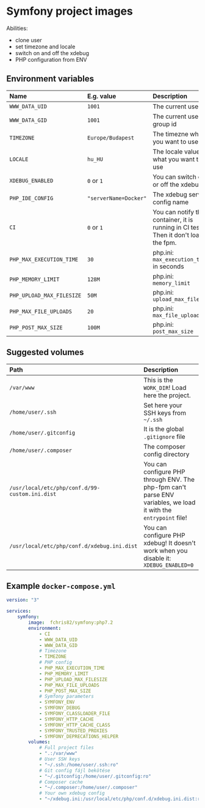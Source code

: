 Symfony project images
======================

Abilities:
- clone user
- set timezone and locale
- switch on and off the xdebug
- PHP configuration from ENV

## Environment variables

| Name | E.g. value | Description |
|:---- |:----- |:---- |
| `WWW_DATA_UID` | `1001` | The current user id |
| `WWW_DATA_GID` | `1001` | The current user group id |
| `TIMEZONE` | `Europe/Budapest` | The timezne what you want to use |
| `LOCALE` | `hu_HU` | The locale value what you want to use |
| `XDEBUG_ENABLED` | `0` or `1` | You can switch on or off the xdebug |
| `PHP_IDE_CONFIG` | `"serverName=Docker"` | The xdebug server config name |
| `CI` | `0` or `1` | You can notify the container, it is running in CI test. Then it don't load the fpm. |
| `PHP_MAX_EXECUTION_TIME` | `30` | php.ini: `max_execution_time` in seconds |
| `PHP_MEMORY_LIMIT` | `128M` | php.ini: `memory_limit` |
| `PHP_UPLOAD_MAX_FILESIZE` | `50M` | php.ini: `upload_max_filesize` |
| `PHP_MAX_FILE_UPLOADS` | `20` | php.ini: `max_file_uploads` |
| `PHP_POST_MAX_SIZE` | `100M` | php.ini: `post_max_size` |
 
## Suggested volumes

| Path | Description |
|:---- |:----- |
| `/var/www` | This is the `WORK_DIR`! Load here the project. |
| `/home/user/.ssh` | Set here your SSH keys from `~/.ssh` |
| `/home/user/.gitconfig` | It is the global `.gitignore` file |
| `/home/user/.composer` | The composer config directory |
| `/usr/local/etc/php/conf.d/99-custom.ini.dist` | You can configure PHP through ENV. The php-fpm can't parse ENV variables, we load it with the `entrypoint` file! |
| `/usr/local/etc/php/conf.d/xdebug.ini.dist` | You can configure PHP xdebug! It doesn't work when you disable it: `XDEBUG_ENABLED=0` |

## Example `docker-compose.yml`

```yaml
version: "3"

services:
    symfony:
        image:  fchris82/symfony:php7.2
        environment:
            - CI
            - WWW_DATA_UID
            - WWW_DATA_GID
            # Timezone
            - TIMEZONE
            # PHP config
            - PHP_MAX_EXECUTION_TIME
            - PHP_MEMORY_LIMIT
            - PHP_UPLOAD_MAX_FILESIZE
            - PHP_MAX_FILE_UPLOADS
            - PHP_POST_MAX_SIZE
            # Symfony parameters
            - SYMFONY_ENV
            - SYMFONY_DEBUG
            - SYMFONY_CLASSLOADER_FILE
            - SYMFONY_HTTP_CACHE
            - SYMFONY_HTTP_CACHE_CLASS
            - SYMFONY_TRUSTED_PROXIES
            - SYMFONY_DEPRECATIONS_HELPER
        volumes:
            # Full project files
            - ".:/var/www"
            # User SSH keys
            - "~/.ssh:/home/user/.ssh:ro"
            # Git config fájl bekötése
            - "~/.gitconfig:/home/user/.gitconfig:ro"
            # Composer cache
            - "~/.composer:/home/user/.composer"
            # Your own xdebug config
            - "~/xdebug.ini:/usr/local/etc/php/conf.d/xdebug.ini.dist:ro"
```
